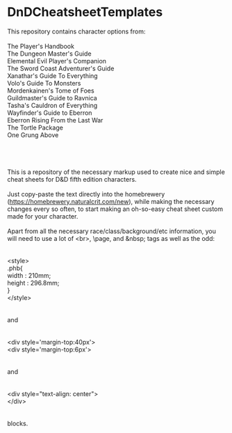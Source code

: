# DnDCheatsheetTemplates

This repository contains character options from:
\
\
The Player's Handbook\
The Dungeon Master's Guide\
Elemental Evil Player's Companion\
The Sword Coast Adventurer's Guide\
Xanathar's Guide To Everything\
Volo's Guide To Monsters\
Mordenkainen's Tome of Foes\
Guildmaster's Guide to Ravnica\
Tasha's Cauldron of Everything\
Wayfinder's Guide to Eberron\
Eberron Rising From the Last War\
The Tortle Package\
One Grung Above\
\
\
\
\
This is a repository of the necessary markup used to create nice and simple cheat sheets for D&D fifth edition characters.
\
\
Just copy-paste the text directly into the homebrewery (https://homebrewery.naturalcrit.com/new),
while making the necessary changes every so often,
to start making an oh-so-easy cheat sheet custom made for your character.
\
\
Apart from all the necessary race/class/background/etc information, you will need to use a lot of \<br>, \\page, and \&nbsp; tags
as well as the odd:
\
\
\
\<style>\
  .phb{\
    width : 210mm;\
    height : 296.8mm;\
  }\
\</style>
\
\
\
and
\
\
\
\<div style='margin-top:40px'></div>\
\<div style='margin-top:6px'></div>
\
\
\
and
\
\
\
\<div style="text-align: center">\
\</div>
\
\
\
blocks.
